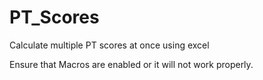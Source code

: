 # PT_Scores
Calculate multiple PT scores at once using excel

Ensure that Macros are enabled or it will not work properly.
